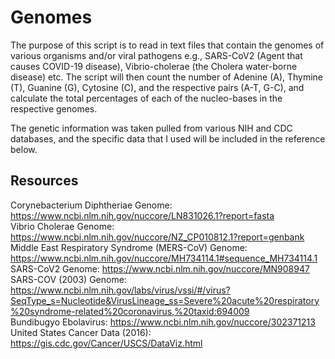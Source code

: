 # Genomes

The purpose of this script is to read in text files that contain the genomes of various organisms and/or viral pathogens e.g., SARS-CoV2 (Agent that causes COVID-19 disease), 
Vibrio-cholerae (the Cholera water-borne disease) etc. The script will then count the number of Adenine (A), Thymine (T), Guanine (G), Cytosine (C), and the respective pairs (A-T, G-C), and calculate the total percentages of each of the nucleo-bases in the respective genomes. 

The genetic information was taken pulled from various NIH and CDC databases, and the specific data that I used will be included in the reference below.








## Resources
Corynebacterium Diphtheriae Genome: https://www.ncbi.nlm.nih.gov/nuccore/LN831026.1?report=fasta <br>
Vibrio Cholerae Genome: https://www.ncbi.nlm.nih.gov/nuccore/NZ_CP010812.1?report=genbank <br>
Middle East Respiratory Syndrome (MERS-CoV) Genome: https://www.ncbi.nlm.nih.gov/nuccore/MH734114.1#sequence_MH734114.1 <br>
SARS-CoV2 Genome: https://www.ncbi.nlm.nih.gov/nuccore/MN908947 <br> 
SARS-COV (2003) Genome: https://www.ncbi.nlm.nih.gov/labs/virus/vssi/#/virus?SeqType_s=Nucleotide&VirusLineage_ss=Severe%20acute%20respiratory%20syndrome-related%20coronavirus,%20taxid:694009 <br>
Bundibugyo Ebolavirus: https://www.ncbi.nlm.nih.gov/nuccore/302371213 <br>
United States Cancer Data (2016): https://gis.cdc.gov/Cancer/USCS/DataViz.html
